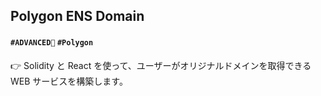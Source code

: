 ## Polygon ENS Domain

#### `#ADVANCED🐔` `#Polygon` 

👉 Solidity と React を使って、ユーザーがオリジナルドメインを取得できる WEB サービスを構築します。
